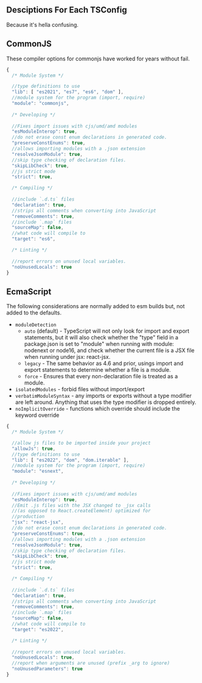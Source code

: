 ## Desciptions For Each TSConfig

Because it's hella confusing.

## CommonJS

These compiler options for commonjs have worked for years without fail.

```js
{
  /* Module System */

  //type definitions to use
  "lib": [ "es2021", "es7", "es6", "dom" ],
  //module system for the program (import, require)
  "module": "commonjs",
  
  /* Developing */
  
  //Fixes import issues with cjs/umd/amd modules
  "esModuleInterop": true,
  //do not erase const enum declarations in generated code. 
  "preserveConstEnums": true,
  //allows importing modules with a .json extension
  "resolveJsonModule": true,
  //skip type checking of declaration files.
  "skipLibCheck": true,
  //js strict mode
  "strict": true,

  /* Compiling */
  
  //include `.d.ts` files
  "declaration": true,
  //strips all comments when converting into JavaScript
  "removeComments": true,
  //include `.map` files
  "sourceMap": false,
  //what code will compile to
  "target": "es6",

  /* Linting */
  
  //report errors on unused local variables.
  "noUnusedLocals": true
}
```

## EcmaScript

The following considerations are normally added to esm builds but, not 
added to the defaults.

 - `moduleDetection`
   - `auto` (default) - TypeScript will not only look for import and 
     export statements, but it will also check whether the "type" field 
     in a package.json is set to "module" when running with module: 
     nodenext or node16, and check whether the current file is a JSX 
     file when running under jsx: react-jsx.
   - `legacy` - The same behavior as 4.6 and prior, usings import and 
     export statements to determine whether a file is a module.
   - `force` - Ensures that every non-declaration file is treated as 
     a module.
 - `isolatedModules` - forbid files without import/export
 - `verbatimModuleSyntax` - any imports or exports without a type 
   modifier are left around. Anything that uses the type modifier 
   is dropped entirely.
 - `noImplicitOverride` - functions which override should include the 
   keyword override

```js
{ 
  /* Module System */

  //allow js files to be imported inside your project
  "allowJs": true,
  //type definitions to use
  "lib": [ "es2022", "dom", "dom.iterable" ],
  //module system for the program (import, require)
  "module": "esnext",
  
  /* Developing */
  
  //Fixes import issues with cjs/umd/amd modules
  "esModuleInterop": true,
  //Emit .js files with the JSX changed to _jsx calls 
  //(as opposed to React.createElement) optimized for 
  //production
  "jsx": "react-jsx",
  //do not erase const enum declarations in generated code. 
  "preserveConstEnums": true,
  //allows importing modules with a .json extension
  "resolveJsonModule": true,
  //skip type checking of declaration files.
  "skipLibCheck": true,
  //js strict mode
  "strict": true,

  /* Compiling */
  
  //include `.d.ts` files
  "declaration": true,
  //strips all comments when converting into JavaScript
  "removeComments": true,
  //include `.map` files
  "sourceMap": false,
  //what code will compile to
  "target": "es2022",

  /* Linting */
  
  //report errors on unused local variables.
  "noUnusedLocals": true,
  //report when arguments are unused (prefix _arg to ignore)
  "noUnusedParameters": true
}
```